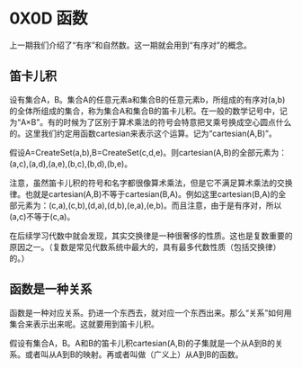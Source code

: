 # 0X0D 函数

上一期我们介绍了“有序”和自然数。这一期就会用到“有序对”的概念。

## 笛卡儿积

设有集合A，B。集合A的任意元素a和集合B的任意元素b，所组成的有序对(a,b)的全体所组成的集合，称为集合A和集合B的笛卡儿积。在一般的数学记号中，记为“A×B”。有的时候为了区别于算术乘法的符号会特意把叉乘号换成空心圆点什么的。这里我们约定用函数cartesian来表示这个运算。记为“cartesian(A,B)”。

假设A=CreateSet(a,b),B=CreateSet(c,d,e)。则cartesian(A,B)的全部元素为：(a,c),(a,d),(a,e),(b,c),(b,d),(b,e)。

注意，虽然笛卡儿积的符号和名字都很像算术乘法，但是它不满足算术乘法的交换律。也就是cartesian(A,B)不等于cartesian(B,A)。例如这里cartesian(B,A)的全部元素为：(c,a),(c,b),(d,a),(d,b),(e,a),(e,b)。而且注意，由于是有序对，所以(a,c)不等于(c,a)。

在后续学习代数中就会发现，其实交换律是一种很奢侈的性质。这也是复数重要的原因之一。（复数是常见代数系统中最大的，具有最多代数性质（包括交换律）的。）

## 函数是一种关系

函数是一种对应关系。扔进一个东西去，就对应一个东西出来。那么“关系”如何用集合来表示出来呢。这就要用到笛卡儿积。

假设有集合A，B。A和B的笛卡儿积cartesian(A,B)的子集就是一个从A到B的关系。或者叫从A到B的映射。再或者叫做（广义上）从A到B的函数。



